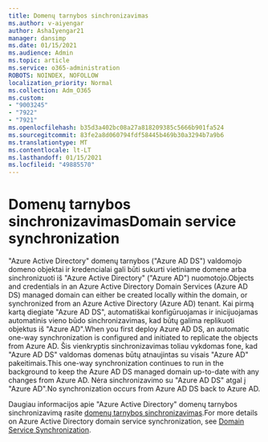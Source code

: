 ```yaml
---
title: Domenų tarnybos sinchronizavimas
ms.author: v-aiyengar
author: AshaIyengar21
manager: dansimp
ms.date: 01/15/2021
ms.audience: Admin
ms.topic: article
ms.service: o365-administration
ROBOTS: NOINDEX, NOFOLLOW
localization_priority: Normal
ms.collection: Adm_O365
ms.custom:
- "9003245"
- "7922"
- "7921"
ms.openlocfilehash: b35d3a402bc08a27a818209385c5666b901fa524
ms.sourcegitcommit: 83fe2a8d060794fdf58445b469b30a3294b7a9b6
ms.translationtype: MT
ms.contentlocale: lt-LT
ms.lasthandoff: 01/15/2021
ms.locfileid: "49885570"
---
```

# <a name="domain-service-synchronization"></a><span data-ttu-id="52439-102">Domenų tarnybos sinchronizavimas</span><span class="sxs-lookup"><span data-stu-id="52439-102">Domain service synchronization</span></span>

<span data-ttu-id="52439-103">"Azure Active Directory" domenų tarnybos ("Azure AD DS") valdomojo domeno objektai ir kredencialai gali būti sukurti vietiniame domene arba sinchronizuoti iš "Azure Active Directory" ("Azure AD") nuomotojo.</span><span class="sxs-lookup"><span data-stu-id="52439-103">Objects and credentials in an Azure Active Directory Domain Services (Azure AD DS) managed domain can either be created locally within the domain, or synchronized from an Azure Active Directory (Azure AD) tenant.</span></span> <span data-ttu-id="52439-104">Kai pirmą kartą diegiate "Azure AD DS", automatiškai konfigūruojamas ir inicijuojamas automatinis vieno būdo sinchronizavimas, kad būtų galima replikuoti objektus iš "Azure AD".</span><span class="sxs-lookup"><span data-stu-id="52439-104">When you first deploy Azure AD DS, an automatic one-way synchronization is configured and initiated to replicate the objects from Azure AD.</span></span> <span data-ttu-id="52439-105">Šis vienkryptis sinchronizavimas toliau vykdomas fone, kad "Azure AD DS" valdomas domenas būtų atnaujintas su visais "Azure AD" pakeitimais.</span><span class="sxs-lookup"><span data-stu-id="52439-105">This one-way synchronization continues to run in the background to keep the Azure AD DS managed domain up-to-date with any changes from Azure AD.</span></span> <span data-ttu-id="52439-106">Nėra sinchronizavimo su "Azure AD DS" atgal į "Azure AD".</span><span class="sxs-lookup"><span data-stu-id="52439-106">No synchronization occurs from Azure AD DS back to Azure AD.</span></span>

<span data-ttu-id="52439-107">Daugiau informacijos apie "Azure Active Directory" domenų tarnybos sinchronizavimą rasite [domenų tarnybos sinchronizavimas](https://docs.microsoft.com/azure/active-directory-domain-services/synchronization).</span><span class="sxs-lookup"><span data-stu-id="52439-107">For more details on Azure Active Directory domain service synchronization, see [Domain Service Synchronization](https://docs.microsoft.com/azure/active-directory-domain-services/synchronization).</span></span> 
